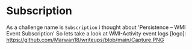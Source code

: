 # Subscription
As a challenge name is `Subscription` i thought about 'Persistence – WMI Event Subscription'
So lets take  a look at WMI-Activity event logs
[logo]: https://github.com/Marwan18/writeups/blob/main/Capture.PNG
